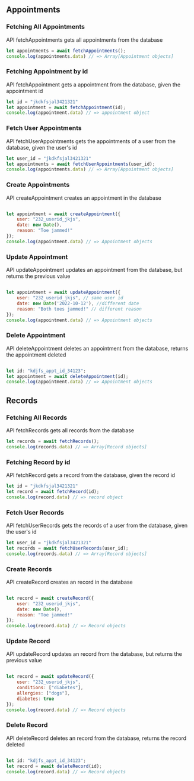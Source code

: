 ## Appointments

### Fetching All Appointments
API fetchAppointments gets all appointments from the database
```javascript
let appointments = await fetchAppointments();
console.log(appointments.data) // => Array[Appointment objects]
```

### Fetching Appointment by id
API fetchAppointment gets a appointment from the database, given the appointment id
```javascript
let id = "jkdkfsjal3421321"
let appointment = await fetchAppointment(id);
console.log(appointment.data) // => appointment object
```


### Fetch User Appointments
API fetchUserAppointments gets the appointments of a user from the database, given the user's id
```javascript
let user_id = "jkdkfsjal3421321"
let appointments = await fetchUserAppointments(user_id);
console.log(appointments.data) // => Array[Appointment objects]
```

### Create Appointments
API createAppointment creates an appointment in the database
```javascript

let appointment = await createAppointment({
    user: "232_userid_jkjs",
    date: new Date(),
    reason: "Toe jammed!"
});
console.log(appointment.data) // => Appointment objects
```

### Update Appointment
API updateAppointment updates an appointment from the database, but returns the previous value
```javascript

let appointment = await updateAppointment({
    user: "232_userid_jkjs", // same user id
    date: new Date('2022-10-12'), //different date
    reason: "Both toes jammed!" // different reason
});
console.log(appointment.data) // => Appointment objects
```


### Delete Appointment
API deleteAppointment deletes an appointment from the database, returns the appointment deleted
```javascript

let id: "kdjfs_appt_id_34123";
let appointment = await deleteAppointment(id);
console.log(appointment.data) // => Appointment objects
```


## Records

### Fetching All Records
API fetchRecords gets all records from the database
```javascript
let records = await fetchRecords();
console.log(records.data) // => Array[Record objects]
```

### Fetching Record by id
API fetchRecord gets a record from the database, given the record id
```javascript
let id = "jkdkfsjal3421321"
let record = await fetchRecord(id);
console.log(record.data) // => record object
```


### Fetch User Records
API fetchUserRecords gets the records of a user from the database, given the user's id
```javascript
let user_id = "jkdkfsjal3421321"
let records = await fetchUserRecords(user_id);
console.log(records.data) // => Array[Record objects]
```

### Create Records
API createRecord creates an record in the database
```javascript

let record = await createRecord({
    user: "232_userid_jkjs",
    date: new Date(),
    reason: "Toe jammed!"
});
console.log(record.data) // => Record objects
```

### Update Record
API updateRecord updates an record from the database, but returns the previous value
```javascript

let record = await updateRecord({
    user: "232_userid_jkjs",
    conditions: ["diabetes"],
    allergies: ["dogs"],
    diabetes: true
});
console.log(record.data) // => Record objects
```


### Delete Record
API deleteRecord deletes an record from the database, returns the record deleted
```javascript

let id: "kdjfs_appt_id_34123";
let record = await deleteRecord(id);
console.log(record.data) // => Record objects
```